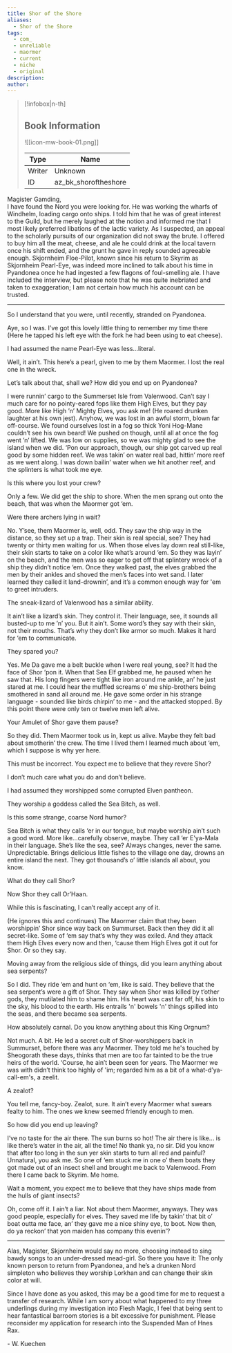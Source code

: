 ```yaml
---
title: Shor of the Shore
aliases:
  - Shor of the Shore
tags:
  - com_
  - unreliable
  - maormer
  - current
  - niche
  - original
description: 
author:
---
```

> [!infobox|n-th]
> 
> ## Book Information
> 
> ![[icon-mw-book-01.png]]
> 
> | Type | Name |
> | --- | --- |
> | Writer | Unknown |
> | ID | az_bk_shoroftheshore |

Magister Gamding,  
I have found the Nord you were looking for. He was working the wharfs of Windhelm, loading cargo onto ships. I told him that he was of great interest to the Guild, but he merely laughed at the notion and informed me that I most likely preferred libations of the lactic variety. As I suspected, an appeal to the scholarly pursuits of our organization did not sway the brute. I offered to buy him all the meat, cheese, and ale he could drink at the local tavern once his shift ended, and the grunt he gave in reply sounded agreeable enough. Skjornheim Floe-Pilot, known since his return to Skyrim as Skjornheim Pearl-Eye, was indeed more inclined to talk about his time in Pyandonea once he had ingested a few flagons of foul-smelling ale. I have included the interview, but please note that he was quite inebriated and taken to exaggeration; I am not certain how much his account can be trusted.  

---  
  
So I understand that you were, until recently, stranded on Pyandonea.  
  
Aye, so I was. I’ve got this lovely little thing to remember my time there (Here he tapped his left eye with the fork he had been using to eat cheese).  
  
I had assumed the name Pearl-Eye was less...literal.  
  
Well, it ain’t. This here’s a pearl, given to me by them Maormer. I lost the real one in the wreck.  
  
Let’s talk about that, shall we? How did you end up on Pyandonea?  
  
I were runnin’ cargo to the Summerset Isle from Valenwood. Can’t say I much care for no pointy-eared fops like them High Elves, but they pay good. More like High ’n’ Mighty Elves, you ask me! (He roared drunken laughter at his own jest). Anyhow, we was lost in an awful storm, blown far off-course. We found ourselves lost in a fog so thick Yoni Hog-Mane couldn’t see his own beard! We pushed on though, until all at once the fog went ’n’ lifted. We was low on supplies, so we was mighty glad to see the island when we did. ‘Pon our approach, though, our ship got carved up real good by some hidden reef. We was takin’ on water real bad, hittin’ more reef as we went along. I was down bailin’ water when we hit another reef, and the splinters is what took me eye.  
  
Is this where you lost your crew?  
  
Only a few. We did get the ship to shore. When the men sprang out onto the beach, that was when the Maormer got ‘em.  
  
Were there archers lying in wait?  
  
No. Y’see, them Maormer is, well, odd. They saw the ship way in the distance, so they set up a trap. Their skin is real special, see? They had twenty or thirty men waiting for us. When those elves lay down real still-like, their skin starts to take on a color like what’s around ‘em. So they was layin’ on the beach, and the men was so eager to get off that splintery wreck of a ship they didn’t notice ‘em. Once they walked past, the elves grabbed the men by their ankles and shoved the men’s faces into wet sand. I later learned they called it land-drownin’, and it’s a common enough way for 'em to greet intruders.  
  
The sneak-lizard of Valenwood has a similar ability.  
  
It ain’t like a lizard’s skin. They control it. Their language, see, it sounds all busted-up to me ’n’ you. But it ain’t. Some word’s they say with their skin, not their mouths. That’s why they don’t like armor so much. Makes it hard for ‘em to communicate.  
  
They spared you?  
  
Yes. Me Da gave me a belt buckle when I were real young, see? It had the face of Shor ‘pon it. When that Sea Elf grabbed me, he paused when he saw that. His long fingers were tight like iron around me ankle, an’ he just stared at me. I could hear the muffled screams o' me ship-brothers being smothered in sand all around me. He gave some order in his strange language - sounded like birds chirpin’ to me - and the attacked stopped. By this point there were only ten or twelve men left alive.  
  
Your Amulet of Shor gave them pause?  
  
So they did. Them Maormer took us in, kept us alive. Maybe they felt bad about smotherin’ the crew. The time I lived them I learned much about ‘em, which I suppose is why yer here.  
  
This must be incorrect. You expect me to believe that they revere Shor?  
  
I don’t much care what you do and don’t believe.  
  
I had assumed they worshipped some corrupted Elven pantheon.  
  
They worship a goddess called the Sea Bitch, as well.  
  
Is this some strange, coarse Nord humor?  
  
Sea Bitch is what they calls ‘er in our tongue, but maybe worship ain’t such a good word. More like…carefully observe, maybe. They call ‘er E'ya-Mala in their language. She’s like the sea, see? Always changes, never the same. Unpredictable. Brings delicious little fishes to the village one day, drowns an entire island the next. They got thousand’s o’ little islands all about, you know.  
  
What do they call Shor?  
  
Now Shor they call Or’Haan.  
  
While this is fascinating, I can’t really accept any of it.  
  
(He ignores this and continues) The Maormer claim that they been worshippin’ Shor since way back on Summurset. Back then they did it all secret-like. Some of ‘em say that’s why they was exiled. And they attack them High Elves every now and then, ‘cause them High Elves got it out for Shor. Or so they say.  
  
Moving away from the religious side of things, did you learn anything about sea serpents?  
  
So I did. They ride ‘em and hunt on ‘em, like is said. They believe that the sea serpent’s were a gift of Shor. They say when Shor was killed by t’other gods, they mutilated him to shame him. His heart was cast far off, his skin to the sky, his blood to the earth. His entrails 'n' bowels 'n' things spilled into the seas, and there became sea serpents.  
  
How absolutely carnal. Do you know anything about this King Orgnum?  
  
Not much. A bit. He led a secret cult of Shor-worshippers back in Summurset, before there was any Maormer. They told me he's touched by Sheogorath these days, thinks that men are too far tainted to be the true heirs of the world. ‘Course, he ain’t been seen for years. The Maormer we was with didn’t think too highly of 'im; regarded him as a bit of a what-d’ya-call-em's, a zeelit.  
  
A zealot?  
  
You tell me, fancy-boy. Zealot, sure. It ain’t every Maormer what swears fealty to him. The ones we knew seemed friendly enough to men.  
  
So how did you end up leaving?  
  
I’ve no taste for the air there. The sun burns so hot! The air there is like... is like there’s water in the air, all the time! No thank ya, no sir. Did you know that after too long in the sun yer skin starts to turn all red and painful? Unnatural, you ask me. So one of ‘em stuck me in one o’ them boats they got made out of an insect shell and brought me back to Valenwood. From there I came back to Skyrim. Me home.  
  
Wait a moment, you expect me to believe that they have ships made from the hulls of giant insects?  
  
Oh, come off it. I ain’t a liar. Not about them Maormer, anyways. They was good people, especially for elves. They saved me life by takin’ that bit o’ boat outta me face, an’ they gave me a nice shiny eye, to boot. Now then, do ya reckon’ that yon maiden has company this evenin’?  
  
---  
  
Alas, Magister, Skjornheim would say no more, choosing instead to sing bawdy songs to an under-dressed mead-girl. So there you have it: The only known person to return from Pyandonea, and he’s a drunken Nord simpleton who believes they worship Lorkhan and can change their skin color at will.  
  
Since I have done as you asked, this may be a good time for me to request a transfer of research. While I am sorry about what happened to my three underlings during my investigation into Flesh Magic, I feel that being sent to hear fantastical barroom stories is a bit excessive for punishment. Please reconsider my application for research into the Suspended Man of Hnes Rax.  
  
\- W. Kuechen